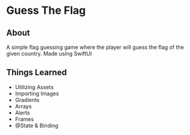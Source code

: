 # Guess The Flag
## About
A simple flag guessing game where the player will guess the flag of the given country. Made using SwiftUI

## Things Learned
- Utilizing Assets
- Importing Images
- Gradients
- Arrays
- Alerts
- Frames
- @State & Binding
